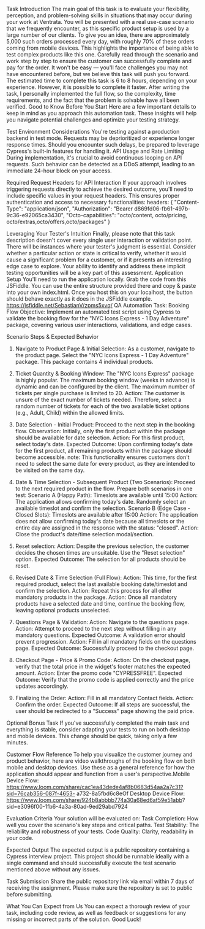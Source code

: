 Task Introduction
The main goal of this task is to evaluate your flexibility, perception, and problem-solving skills in situations that may occur during your work at Ventrata. You will be presented with a real use-case scenario that we frequently encounter, as this specific product setup is used by a large number of our clients. To give you an idea, there are approximately 5,000 such orders processed every day, with roughly 70% of these orders coming from mobile devices. This highlights the importance of being able to test complex products like this one.
Carefully read through the scenario and work step by step to ensure the customer can successfully complete and pay for the order. It won't be easy — you'll face challenges you may not have encountered before, but we believe this task will push you forward.
The estimated time to complete this task is 6 to 8 hours, depending on your experience.
However, it is possible to complete it faster. After writing the task, I personally implemented the full flow, so the complexity, time requirements, and the fact that the problem is solvable have all been verified.
Good to Know Before You Start
Here are a few important details to keep in mind as you approach this automation task. These insights will help you navigate potential challenges and optimize your testing strategy.

Test Environment Considerations
You're testing against a production backend in test mode. Requests may be deprioritized or experience longer response times. Should you encounter such delays, be prepared to leverage Cypress's built-in features for handling it. API Usage and Rate Limiting
During implementation, it's crucial to avoid continuous looping on API requests. Such behavior can be detected as a DDoS attempt, leading to an immediate 24-hour block on your access.

Required Request Headers for API Interaction
If your approach involves triggering requests directly to achieve the desired outcome, you'll need to include specific values in your request headers. This ensures proper authentication and access to necessary functionalities:
headers: {
"Content-Type": "application/json",
"Authorization": "Bearer d869fd06-fb61-497b-9c36-e92065ca3430",
"Octo-capabilities": "octo/content, octo/pricing, octo/extras,octo/offers,octo/packages"
}

Leveraging Your Tester's Intuition
Finally, please note that this task description doesn't cover every single user interaction or validation point. There will be instances where your tester's judgment is essential. Consider whether a particular action or state is critical to verify, whether it would cause a significant problem for a customer, or if it presents an interesting edge case to explore. Your ability to identify and address these implicit testing opportunities will be a key part of this assessment.
Application Setup
You'll need to run the application locally. Grab the code from this JSFiddle. You can use the entire <!DOCTYPE > structure provided there and copy & paste into your own index.html. Once you host this on your localhost, the button should behave exactly as it does in the JSFiddle example. https://jsfiddle.net/SebastianV/zpms5xvq/ QA Automation Task: Booking Flow
Objective: Implement an automated test script using Cypress to validate the booking flow for the
"NYC Icons Express - 1 Day Adventure" package, covering various user interactions, validations, and edge cases.

Scenario Steps & Expected Behavior

1. Navigate to Product Page & Initial Selection:
   As a customer, navigate to the product page.
   Select the "NYC Icons Express - 1 Day Adventure" package. This package contains 4 individual products.

2. Ticket Quantity & Booking Window:
   The "NYC Icons Express" package is highly popular. The maximum booking window (weeks in advance) is dynamic and can be configured by the client.
   The maximum number of tickets per single purchase is limited to 20.
   Action: The customer is unsure of the exact number of tickets needed. Therefore, select a random number of tickets for each of the two available ticket options (e.g., Adult, Child) within the allowed limits.

3. Date Selection - Initial Product:
   Proceed to the next step in the booking flow.
   Observation: Initially, only the first product within the package should be available for date selection.
   Action: For this first product, select today's date.
   Expected Outcome: Upon confirming today's date for the first product, all remaining products within the package should become accessible.
   note: This functionality ensures customers don't need to select the same date for every product, as they are intended to be visited on the same day.

4. Date & Time Selection - Subsequent Product (Two Scenarios):
   Proceed to the next required product in the flow.
   Prepare both scenarios in one test:
   Scenario A (Happy Path): Timeslots are available until 15:00
   Action: The application allows confirming today's date. Randomly select an available timeslot and confirm the selection.
   Scenario B (Edge Case - Closed Slots): Timeslots are available after 15:00
   Action: The application does not allow confirming today's date because all timeslots or the entire day are assigned in the response with the status: "closed".
   Action: Close the product's date/time selection modal/section.

5. Reset selection:
   Action: Despite the previous selection, the customer decides the chosen times are unsuitable. Use the "Reset selection" option.
   Expected Outcome: The selection for all products should be reset.

6. Revised Date & Time Selection (Full Flow):
   Action: This time, for the first required product, select the last available booking date/timeslot and confirm the selection.
   Action: Repeat this process for all other mandatory products in the package.
   Action: Once all mandatory products have a selected date and time, continue the booking flow, leaving optional products unselected.

7. Questions Page & Validation:
   Action: Navigate to the questions page.
   Action: Attempt to proceed to the next step without filling in any mandatory questions.
   Expected Outcome: A validation error should prevent progression.
   Action: Fill in all mandatory fields on the questions page.
   Expected Outcome: Successfully proceed to the checkout page.

8. Checkout Page - Price & Promo Code:
   Action: On the checkout page, verify that the total price in the widget's footer matches the expected amount.
   Action: Enter the promo code "CYPRESSFREE".
   Expected Outcome: Verify that the promo code is applied correctly and the price updates accordingly.

9. Finalizing the Order:
   Action: Fill in all mandatory Contact fields.
   Action: Confirm the order.
   Expected Outcome: If all steps are successful, the user should be redirected to a
   "Success" page showing the paid price.

Optional Bonus Task
If you've successfully completed the main task and everything is stable, consider adapting your tests to run on both desktop and mobile devices. This change should be quick, taking only a few minutes.

Customer Flow Reference
To help you visualize the customer journey and product behavior, here are video walkthroughs of the booking flow on both mobile and desktop devices. Use these as a general reference for how the application should appear and function from a user's perspective.Mobile Device Flow:
https://www.loom.com/share/cac1ea43dede4af8b0683d54aa2a7c31?sid=76cab356-087f-4653-
a732-8a5fbd6c8eOf
Desktop Device Flow: https://www.loom.com/share/924b8abbbb774a30a68ed6af59e51abb?
sid=e3096f00-1fb6-4a3a-80ad-9ed29abd7924

Evaluation Criteria
Your solution will be evaluated on:
Task Completion: How well you cover the scenario's key steps and critical paths.
Test Stability: The reliability and robustness of your tests.
Code Quality: Clarity, readability in your code.

Expected Output
The expected output is a public repository containing a Cypress interview project. This project should be runnable ideally with a single command and should successfully execute the test scenario mentioned above without any issues.

Task Submission
Share the public repository link via email within 7 days of receiving the assignment. Please make sure the repository is set to public before submitting.

What You Can Expect from Us
You can expect a thorough review of your task, including code review, as well as feedback or suggestions for any missing or incorrect parts of the solution. Good Luck!
